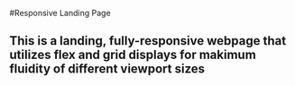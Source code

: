 #Responsive Landing Page
## This is a landing, fully-responsive webpage that utilizes flex and grid displays for makimum fluidity of different viewport sizes
